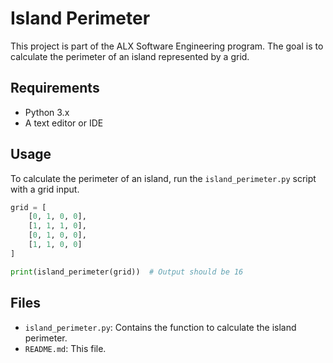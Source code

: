 # Island Perimeter

This project is part of the ALX Software Engineering program. The goal is to calculate the perimeter of an island represented by a grid.

## Requirements

- Python 3.x
- A text editor or IDE

## Usage

To calculate the perimeter of an island, run the `island_perimeter.py` script with a grid input.

```python
grid = [
    [0, 1, 0, 0],
    [1, 1, 1, 0],
    [0, 1, 0, 0],
    [1, 1, 0, 0]
]

print(island_perimeter(grid))  # Output should be 16
```

## Files

- `island_perimeter.py`: Contains the function to calculate the island perimeter.
- `README.md`: This file.
